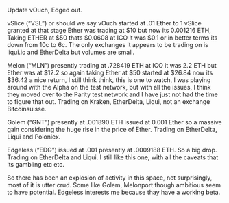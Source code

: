 Update vOuch, Edged out.

vSlice (“VSL”) or should we say vOuch started at .01 Ether to 1 vSlice granted at that stage Ether was trading at $10 but now its 0.001216 ETH, Taking ETHER at $50 thats $0.0608 at ICO it was $0.1 or in better terms its down from 10c to 6c. The only exchanges it appears to be trading on is liqui.io and EtherDelta but volumes are small.

Melon (“MLN”) presently trading at .728419 ETH at ICO it was 2.2 ETH but Ether was at $12.2 so again taking Ether at $50 started at $26.84 now its $36.42 a nice return, I still think think, this is one to watch, I was playing around with the Alpha on the test network, but with all the issues, I think they moved over to the Parity test network and I have just not had the time to figure that out. Trading on Kraken, EtherDelta, Liqui, not an exchange Bitcoinsuisse.

Golem (“GNT”) presently at .001890 ETH issued at 0.001 Ether so a massive gain considering the huge rise in the price of Ether. Trading on EtherDelta, Liqui and Poloniex.

Edgeless (“EDG”) issued at .001 presently at .0009188 ETH. So a big drop. Trading on EtherDelta and Liqui. I still like this one, with all the caveats that its gambling etc etc.

So there has been an explosion of activity in this space, not surprisingly, most of it is utter crud. Some like Golem, Melonport though ambitious seem to have potential. Edgeless interests me because thay have a working beta.

